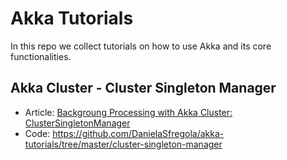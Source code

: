 # Akka Tutorials
In this repo we collect tutorials on how to use Akka and its core functionalities.

## Akka Cluster - Cluster Singleton Manager
- Article: [Backgroung Processing with Akka Cluster: ClusterSingletonManager](http://danielasfregola.com/2016/02/21/background-processing-with-akka-cluster-singletonclustermanager/)
- Code: https://github.com/DanielaSfregola/akka-tutorials/tree/master/cluster-singleton-manager

